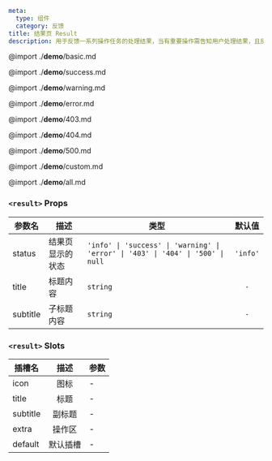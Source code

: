 ```yaml
meta:
  type: 组件
  category: 反馈
title: 结果页 Result
description: 用于反馈一系列操作任务的处理结果，当有重要操作需告知用户处理结果，且反馈内容较为复杂时使用。
```

@import ./__demo__/basic.md

@import ./__demo__/success.md

@import ./__demo__/warning.md

@import ./__demo__/error.md

@import ./__demo__/403.md

@import ./__demo__/404.md

@import ./__demo__/500.md

@import ./__demo__/custom.md


@import ./__demo__/all.md


### `<result>` Props

|参数名|描述|类型|默认值|
|---|---|---|:---:|
|status|结果页显示的状态|`'info' \| 'success' \| 'warning' \| 'error' \| '403' \| '404' \| '500' \| null`|`'info'`|
|title|标题内容|`string`|`-`|
|subtitle|子标题内容|`string`|`-`|
### `<result>` Slots

|插槽名|描述|参数|
|---|:---:|---|
|icon|图标|-|
|title|标题|-|
|subtitle|副标题|-|
|extra|操作区|-|
|default|默认插槽|-|



